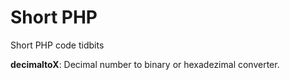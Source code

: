 # Short PHP

Short PHP code tidbits

**decimaltoX**: Decimal number to binary or hexadezimal converter.
 
